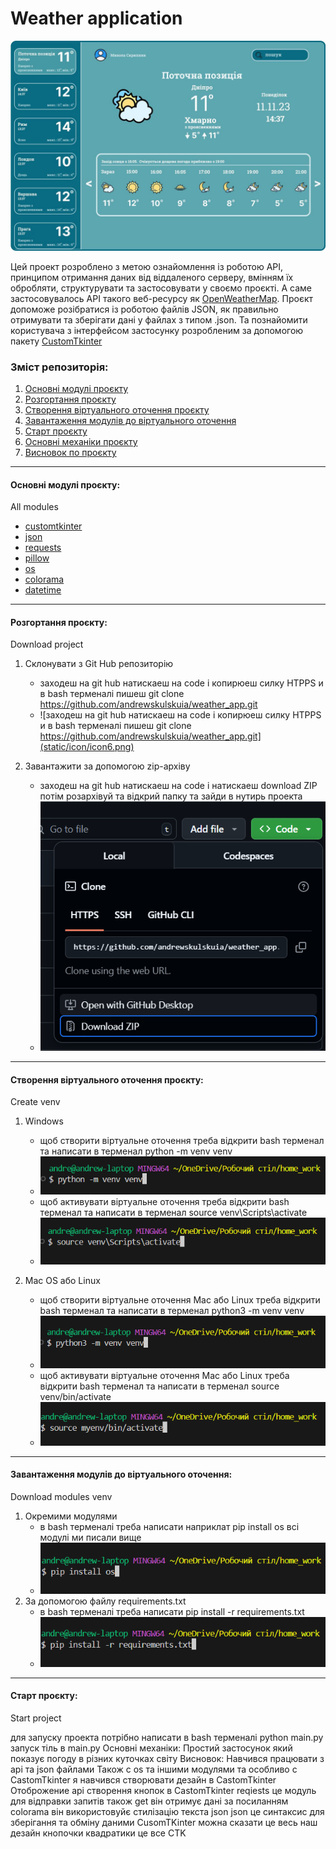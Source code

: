 # Weather application

![big_screen.png](static/icon/big_screen.png)

Цей проект розроблено з метою ознайомлення із роботою API, принципом отримання даних від віддаленого серверу, вмінням їх обробляти, структурувати та застосовувати у своємо проєкті. А саме застосовувалось API такого веб-ресурсу як [OpenWeatherMap](https://openweathermap.org). Проєкт допоможе розібратися із роботою файлів JSON, як правильно отримувати та зберігати дані у файлах з типом .json. Та познайомити користувача з інтерфейсом застосунку розробленим за допомогою пакету [CustomTkinter](https://customtkinter.tomschimansky.com)

### Зміст репозиторія:

1. [Основні модулі проєкту](#all-modules)
2. [Розгортання проєкту](#download-project)
3. [Створення віртуального оточення проєкту](#create-venv)
4. [Завантаження модулів до віртуального оточення](#download-modules-venv)
5. [Старт проєкту](#start-project)
6. [Основні механіки проєкту](#all-mechanics)
7. [Висновок по проєкту](#result) 
___
<h4 id= 'all-modules'>Основні модулі проєкту:</h4>
All modules

- [customtkinter](https://customtkinter.tomschimansky.com/)
- [json](https://docs.python.org/3/library/json.html)
- [requests]()
- [pillow]()
- [os]()
- [colorama]()
- [datetime]()
___
<h4 id= 'download-project'>Розгортання проєкту:</h4>
Download project

1. Склонувати з Git Hub репозиторію
    - заходеш на git hub натискаеш на code і копирюеш силку HTPPS и в bash терменалі пишеш git clone https://github.com/andrewskulskuia/weather_app.git
    - ![заходеш на git hub натискаеш на code і копирюеш силку HTPPS и в bash терменалі пишеш git clone https://github.com/andrewskulskuia/weather_app.git](static/icon/icon6.png)

3. Завантажити за допомогою zip-архіву
    - заходеш на git hub натискаеш на code і натискаеш download ZIP потім розархівуй та відкрий папку та зайди в нутирь проекта
    - ![заходеш на git hub натискаеш на code і натискаеш download ZIP потім розархівуй та відкрий папку та зайди в нутирь проекта  ](static/icon/icon7.png)
___
<h4 id= 'create-venv'>Створення віртуального оточення проєкту:</h4>
Сreate venv

1. Windows
    - щоб створити віртуальне оточення треба відкрити bash терменал та написати в терменал python -m venv venv
    - ![щоб створити віртуальне оточення треба відкрити bash терменал та написати в терменал python -m venv venv](static/icon/icon2.png)
    - щоб активувати віртуальне оточення треба відкрити bash терменал та написати в терменал source venv\Scripts\activate
    - ![щоб активувати віртуальне оточення треба відкрити bash терменал та написати в терменал source venv\Scripts\activate](static/icon/icon3.png)

3. Mac OS або Linux
    - щоб створити віртуальне оточення Mac або  Linux треба відкрити bash терменал та написати в терменал python3 -m venv venv
    - ![щоб створити віртуальне оточення Mac або  Linux треба відкрити bash терменал та написати в терменал python3 -m venv venv](static/icon/icon4.png)
    - щоб активувати віртуальне оточення Mac або Linux треба відкрити bash терменал та написати в терменал source venv/bin/activate
    - ![щоб активувати віртуальне оточення Mac або Linux треба відкрити bash терменал та написати в терменал source venv/bin/activate](static/icon/icon5.png)
___
<h4 id= 'download-modules-venv'>Завантаження модулів до віртуального оточення:</h4>
Download modules venv

1. Окремими модулями
    - в bash терменалі треба написати наприклат pip install os всі модулі ми писали вище
    - ![в bash терменалі треба написати наприклат pip install os всі модулі ми писали вище ](static/icon/icon9.png)
3. За допомогою файлу requirements.txt
    - в bash терменалі треба написати pip install -r requirements.txt
    - ![в bash терменалі треба написати pip install -r requirements.txt ](static/icon/icon8.png)
___
<h4 id= 'start-project'>Старт проєкту:</h4>
Start project

для запуску проекта потрібно написати в bash терменалі python main.py
запуск тіль в main.py
Основні механіки: 
Простий застосунок який показує погоду в різних куточках світу
Висновок:
Навчився працювати з api та json файлами 
Також с os та іншими модулями та особливо с CastomTkinter
я навчився створювати дезайн в CastomTkinter
Отоброжение api
створення кнопок в CastomTkinter
 reqiests це модуль для відправки запитів також 
 get він отримує дані за посиланням 
 colorama він використовуйє стилізацію текста json 
 json це синтаксис для зберігання та обміну даними
 CusomTKinter можна сказати це весь наш дезайн кнопочки квадратики це все CTK
 



